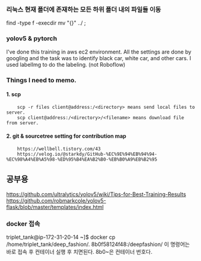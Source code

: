 ### 리눅스 현재 폴더에 존재하는 모든 하위 폴더 내의 파일들 이동 
find -type f -execdir mv "{}" ../ \;
### yolov5 & pytorch 
I've done this training in aws ec2 environment. 
All the settings are done by googling and the task was to identify black car, white car, and other cars. 
I used labelImg to do the labeling. (not Roboflow)

### Things I need to memo. 
#### 1. scp 
        scp -r files client@address:/<directory> means send local files to server. 
        scp client@address:/<directory>/<filename> means download file from server. 
#### 2. git & sourcetree setting for contribution map 
        https://wellbell.tistory.com/43
        https://velog.io/@starkdy/GitHub-%EC%9E%94%EB%94%94-%EC%98%A4%EB%A5%98-%ED%95%B4%EA%B2%B0-%EB%B0%A9%EB%B2%95
## 공부용
https://github.com/ultralytics/yolov5/wiki/Tips-for-Best-Training-Results
https://github.com/robmarkcole/yolov5-flask/blob/master/templates/index.html

### docker 접속 

triplet_tank@ip-172-31-20-14 ~]$ docker cp /home/triplet_tank/deep_fashion/. 8b0f58124f48:/deepfashion/
이 명령어는 바로 접속 후 컨테이너 실행 후  치면된다. 8b0~은 컨테이너 번호다.
